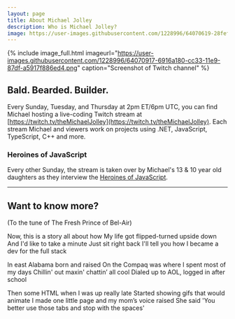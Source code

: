 ```yaml
---
layout: page
title: About Michael Jolley
description: Who is Michael Jolley?
image: https://user-images.githubusercontent.com/1228996/64070619-28fef100-cc2a-11e9-8e32-837e130722ca.png
---
```






{% include image_full.html imageurl="https://user-images.githubusercontent.com/1228996/64070917-6916a180-cc33-11e9-87df-a5917f886ed4.png" caption="Screenshot of Twitch channel" %}

## Bald. Bearded. Builder.

Every Sunday, Tuesday, and Thursday at 2pm ET/6pm UTC, you can find Michael hosting a live-coding Twitch
stream at [https://twitch.tv/theMichaelJolley](https://twitch.tv/theMichaelJolley). Each stream Michael and
viewers work on projects using .NET, JavaScript, TypeScript, C++ and more.

### Heroines of JavaScript

Every other Sunday, the stream is taken over by Michael's 13 &amp; 10 year old daughters as they interview
the [Heroines of JavaScript](https://github.com/mtheoryx/heroines-of-javascript).


---

## Want to know more?

(To the tune of The Fresh Prince of Bel-Air)

Now, this is a story all about how
My life got flipped-turned upside down
And I'd like to take a minute
Just sit right back
I'll tell you how I became a dev for the full stack

In east Alabama born and raised
On the Compaq was where I spent most of my days
Chillin' out maxin' chattin’ all cool
Dialed up to AOL, logged in after school

Then some HTML when I was up really late
Started showing gifs that would animate
I made one little page and my mom’s voice raised
She said 'You better use those tabs and stop with the spaces'
